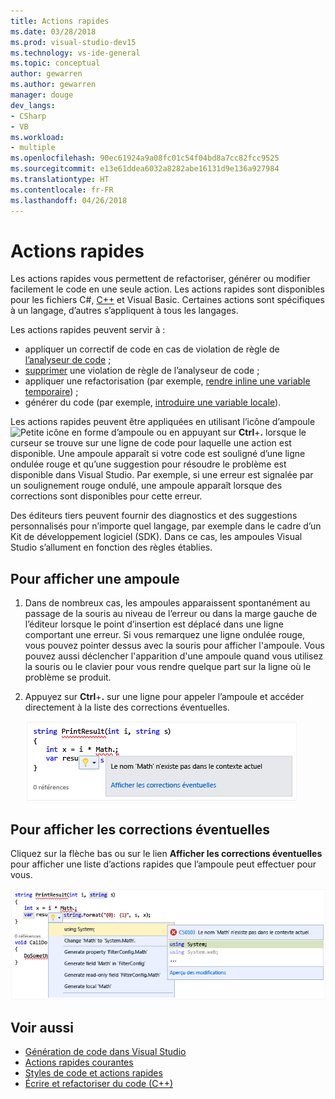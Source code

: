 ```yaml
---
title: Actions rapides
ms.date: 03/28/2018
ms.prod: visual-studio-dev15
ms.technology: vs-ide-general
ms.topic: conceptual
author: gewarren
ms.author: gewarren
manager: douge
dev_langs:
- CSharp
- VB
ms.workload:
- multiple
ms.openlocfilehash: 90ec61924a9a08fc01c54f04bd8a7cc82fcc9525
ms.sourcegitcommit: e13e61ddea6032a8282abe16131d9e136a927984
ms.translationtype: HT
ms.contentlocale: fr-FR
ms.lasthandoff: 04/26/2018
---
```

# <a name="quick-actions"></a>Actions rapides

Les actions rapides vous permettent de refactoriser, générer ou modifier facilement le code en une seule action. Les actions rapides sont disponibles pour les fichiers C#, [C++](/cpp/ide/writing-and-refactoring-code-cpp) et Visual Basic. Certaines actions sont spécifiques à un langage, d’autres s’appliquent à tous les langages.

Les actions rapides peuvent servir à :

- appliquer un correctif de code en cas de violation de règle de [l’analyseur de code](../code-quality/roslyn-analyzers-overview.md) ;
- [supprimer](../code-quality/use-roslyn-analyzers.md) une violation de règle de l’analyseur de code ;
- appliquer une refactorisation (par exemple, [rendre inline une variable temporaire](../ide/reference/inline-temporary-variable.md)) ;
- générer du code (par exemple, [introduire une variable locale](../ide/reference/introduce-local-variable.md)).

Les actions rapides peuvent être appliquées en utilisant l’icône d’ampoule ![Petite icône en forme d’ampoule](media/vs2015_lightbulbsmall.png) ou en appuyant sur **Ctrl**+**.** lorsque le curseur se trouve sur une ligne de code pour laquelle une action est disponible. Une ampoule apparaît si votre code est souligné d’une ligne ondulée rouge et qu’une suggestion pour résoudre le problème est disponible dans Visual Studio. Par exemple, si une erreur est signalée par un soulignement rouge ondulé, une ampoule apparaît lorsque des corrections sont disponibles pour cette erreur.

Des éditeurs tiers peuvent fournir des diagnostics et des suggestions personnalisés pour n’importe quel langage, par exemple dans le cadre d’un Kit de développement logiciel (SDK). Dans ce cas, les ampoules Visual Studio s’allument en fonction des règles établies.

## <a name="to-see-a-light-bulb"></a>Pour afficher une ampoule

1. Dans de nombreux cas, les ampoules apparaissent spontanément au passage de la souris au niveau de l’erreur ou dans la marge gauche de l’éditeur lorsque le point d’insertion est déplacé dans une ligne comportant une erreur. Si vous remarquez une ligne ondulée rouge, vous pouvez pointer dessus avec la souris pour afficher l'ampoule. Vous pouvez aussi déclencher l'apparition d'une ampoule quand vous utilisez la souris ou le clavier pour vous rendre quelque part sur la ligne où le problème se produit.

1. Appuyez sur **Ctrl**+**.** sur une ligne pour appeler l’ampoule et accéder directement à la liste des corrections éventuelles.

   ![Ampoule avec pointage de la souris](../ide/media/vs2015_lightbulb_hover.png)

## <a name="to-see-potential-fixes"></a>Pour afficher les corrections éventuelles

Cliquez sur la flèche bas ou sur le lien **Afficher les corrections éventuelles** pour afficher une liste d’actions rapides que l’ampoule peut effectuer pour vous.

![Ampoule développée](../ide/media/vs2015_lightbulb_hover_expanded.png)

## <a name="see-also"></a>Voir aussi

- [Génération de code dans Visual Studio](../ide/code-generation-in-visual-studio.md)
- [Actions rapides courantes](../ide/common-quick-actions.md)
- [Styles de code et actions rapides](../ide/code-styles-and-quick-actions.md)
- [Écrire et refactoriser du code (C++)](/cpp/ide/writing-and-refactoring-code-cpp)